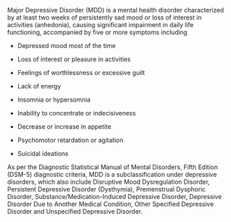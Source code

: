 Major Depressive Disorder (MDD) is a mental health disorder characterized by at least two weeks of persistently sad mood or loss of interest in activities (anhedonia), causing significant impairment in daily life functioning, accompanied by five or more symptoms including

- Depressed mood most of the time

- Loss of interest or pleasure in activities

- Feelings of worthlessness or excessive guilt

- Lack of energy

- Insomnia or hypersomnia

- Inability to concentrate or indecisiveness

- Decrease or increase in appetite

- Psychomotor retardation or agitation

- Suicidal ideations

As per the Diagnostic Statistical Manual of Mental Disorders, Fifth Edition (DSM-5) diagnostic criteria, MDD is a subclassification under depressive disorders, which also include Disruptive Mood Dysregulation Disorder, Persistent Depressive Disorder (Dysthymia), Premenstrual Dysphoric Disorder, Substance/Medication-Induced Depressive Disorder, Depressive Disorder Due to Another Medical Condition, Other Specified Depressive Disorder and Unspecified Depressive Disorder.